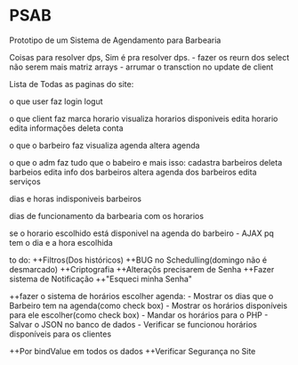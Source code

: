 # PSAB
 Prototipo de um Sistema de Agendamento para Barbearia

Coisas para resolver dps, Sim é pra resolver dps.
    - fazer os reurn dos select não serem mais matriz arrays 
    - arrumar o transction no update de client

Lista de Todas as paginas do site: 

o que user faz
    login
    logut

o que client faz
    marca horario
        visualiza horarios disponiveis
    edita horario
    edita informações
    deleta conta

o que o barbeiro faz
    visualiza agenda
    altera agenda

o que o adm faz 
    tudo que o babeiro e mais isso:
        cadastra barbeiros
        deleta barbeios
        edita info dos barbeiros
        altera agenda dos barbeiros
        edita serviços


dias e horas indisponiveis barbeiros

dias de funcionamento da barbearia com os horarios

se o horario escolhido está disponivel na agenda do barbeiro - AJAX pq tem o dia e a hora escolhida

to do: 
++Filtros(Dos históricos)
++BUG no Schedulling(domingo não é desmarcado)
++Criptografia
++Alteraçõs precisarem de Senha
++Fazer sistema de Notificação
++"Esqueci minha Senha"

++fazer o sistema de horários escolher agenda:
    - Mostrar os dias que o Barbeiro tem na agenda(como check box)
    - Mostrar os horários disponíveis para ele escolher(como check box)
    - Mandar os horários para o PHP
    - Salvar o JSON no banco de dados
    - Verificar se funcionou horários disponíveis para os clientes

++Por bindValue em todos os dados
++Verificar Segurança no Site